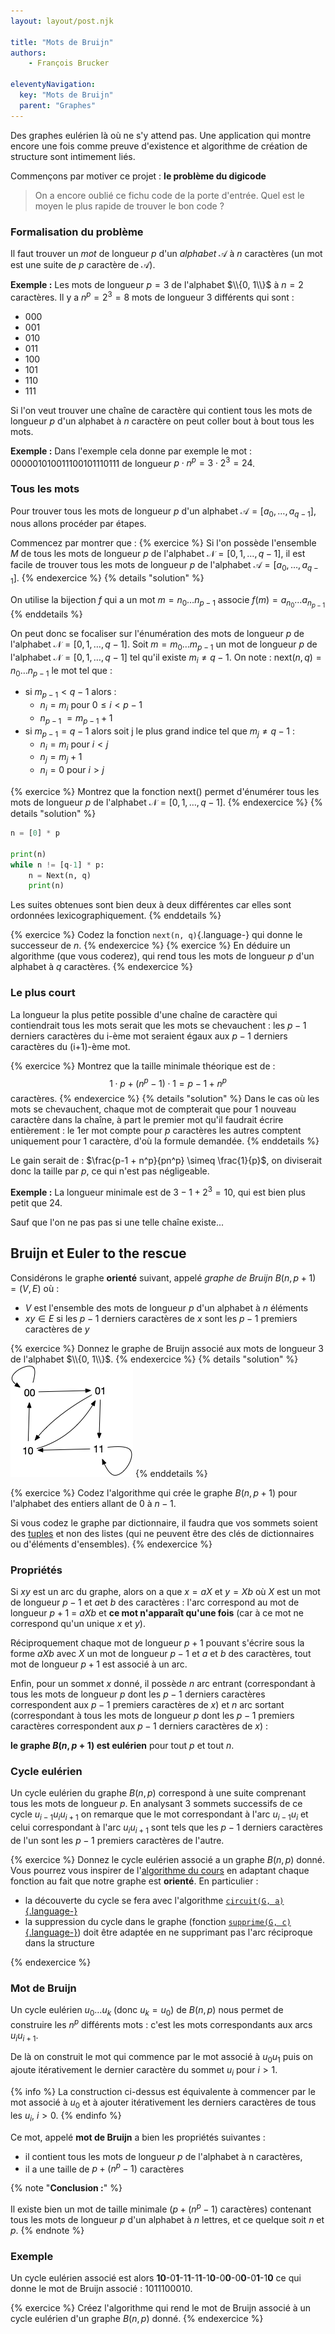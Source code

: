 ```yaml
---
layout: layout/post.njk

title: "Mots de Bruijn"
authors: 
    - François Brucker

eleventyNavigation:
  key: "Mots de Bruijn"
  parent: "Graphes"
---
```


<!-- début résumé -->

Des graphes eulérien là où ne s'y attend pas. Une application qui montre encore une fois comme preuve d'existence et algorithme de création de structure sont intimement liés.

<!-- fin résumé -->

Commençons par motiver ce projet : **le problème du digicode**

> On a encore oublié ce fichu code de la porte d'entrée. Quel est le moyen le plus rapide de trouver le bon code ?

### Formalisation du problème

Il faut trouver un *mot* de longueur $p$ d'un *alphabet* $\mathcal{A}$ à $n$ caractères (un mot est une suite de $p$ caractère de $\mathcal{A}$).

**Exemple :**
Les mots de longueur $p=3$ de l'alphabet $\\{0, 1\\}$ à $n=2$ caractères. Il y a $n^p = 2^3 = 8$ mots de longueur 3 différents qui sont :

* $000$
* $001$
* $010$
* $011$
* $100$
* $101$
* $110$
* $111$

Si l'on veut trouver une chaîne de caractère qui contient tous les mots de longueur $p$ d'un alphabet à $n$ caractère on peut coller bout à bout tous les mots.

**Exemple :**
Dans l'exemple cela donne par exemple le mot : $000001010011100101110111$ de longueur $p \cdot n^p = 3 \cdot 2^3 = 24$.

### Tous les mots

Pour trouver tous les mots de longueur $p$ d'un alphabet $\mathcal{A} = [a_0, \dots, a_{q-1}]$, nous allons procéder par étapes.

Commencez par montrer que :
{% exercice %}
Si l'on possède l'ensemble $M$ de tous les mots de longueur $p$ de l'alphabet $\mathcal{N} = [0, 1, \dots, q-1]$, il est facile de trouver tous les mots de longueur $p$ de l'alphabet $\mathcal{A} = [a_0, \dots, a_{q-1}]$.
{% endexercice %}
{% details "solution" %}

On utilise la bijection $f$ qui a un mot $m=n_0\dots n_{p-1}$ associe $f(m) = a_{n_0}\dots a_{n_{p-1}}$
{% enddetails %}

On peut donc se focaliser sur l'énumération des mots de longueur $p$ de l'alphabet $\mathcal{N} = [0, 1, \dots, q-1]$. Soit $m = m_0\dots m_{p-1}$ un mot de longueur $p$ de l'alphabet $\mathcal{N} = [0, 1, \dots, q-1]$ tel qu'il existe $m_i \neq q-1$. On note : $\mbox{next}(n, q) = n_0 \dots  {n}_{p-1}$ le mot tel que :

* si $m_{p-1} < q-1$ alors :
  * $n_i = m_i$ pour $0 \leq i < p-1$
  * $n_{p-1}$ $= m_{p-1} + 1$
* si $m_{p-1} = q-1$ alors soit j le plus grand indice tel que $m_j \neq q-1$ :
  * $n_i = m_i$ pour $i < j$
  * $n_j = m_j + 1$
  * $n_i = 0$ pour $i > j$

{% exercice %}
Montrez que la fonction $\mbox{next}()$ permet d'énumérer tous les mots de longueur $p$ de l'alphabet $\mathcal{N} = [0, 1, \dots, q-1]$.
{% endexercice %}
{% details "solution" %}

```python
n = [0] * p

print(n)
while n != [q-1] * p:
    n = Next(n, q)
    print(n)
```

Les suites obtenues sont bien deux à deux différentes car elles sont ordonnées lexicographiquement.
{% enddetails %}

{% exercice %}
Codez la fonction `next(n, q)`{.language-} qui donne le successeur de $n$.
{% endexercice %}
{% exercice %}
En déduire un algorithme (que vous coderez), qui rend tous les mots de longueur $p$ d'un alphabet à $q$ caractères.
{% endexercice %}

### Le plus court

La longueur la plus petite possible d'une chaîne de caractère qui contiendrait tous les mots serait que les mots se chevauchent : les $p-1$ derniers caractères du i-ème mot seraient égaux aux $p-1$ derniers caractères du (i+1)-ème mot.

{% exercice %}
Montrez que la taille minimale théorique est de :
$$
1 \cdot p  + (n^p - 1) \cdot 1 = p - 1 + n^p
$$
caractères.
{% endexercice %}
{% details "solution" %}
Dans le cas où les mots se chevauchent, chaque mot de compterait que pour 1 nouveau caractère dans la chaîne, à part le premier mot qu'il faudrait écrire entièrement : le 1er mot compte pour $p$ caractères les autres comptent uniquement pour 1 caractère, d'où la formule demandée.
{% enddetails %}

Le gain serait de : $\frac{p-1 + n^p}{pn^p} \simeq \frac{1}{p}$, on diviserait donc la taille par $p$, ce qui n'est pas négligeable.

**Exemple :** La longueur minimale est de $3-1 + 2^3 = 10$, qui est bien plus petit que 24.

Sauf que l'on ne pas pas si une telle chaîne existe...

## Bruijn et Euler to the rescue

Considérons le graphe **orienté** suivant, appelé *graphe de Bruijn* $B(n, p+1) = (V, E)$ où :

* $V$ est l'ensemble des mots de longueur $p$ d'un alphabet à $n$ éléments
* $xy \in E$ si les $p-1$ derniers caractères de $x$ sont les $p-1$ premiers caractères de $y$

{% exercice %}
Donnez le graphe de Bruijn associé aux mots de longueur 3 de l'alphabet $\\{0, 1\\}$.
{% endexercice %}
{% details "solution" %}
![graphe de Bruijn](./mot_3_01.png)
{% enddetails %}

{% exercice %}
Codez l'algorithme qui crée le graphe $B(n, p+1)$ pour l'alphabet des entiers allant de 0 à $n-1$.

Si vous codez le graphe par dictionnaire, il faudra que vos sommets soient des [tuples](https://docs.python.org/fr/3/tutorial/datastructures.html#tuples-and-sequences) et non des listes (qui ne peuvent être des clés de dictionnaires ou d'éléments d'ensembles).
{% endexercice %}

### Propriétés

Si $xy$ est un arc du graphe, alors on a que $x = aX$ et $y= Xb$ où $X$ est un mot de longueur $p-1$ et $a$et $b$ des caractères : l'arc correspond au mot de longueur $p + 1$ = $aXb$ et **ce mot n'apparaît qu'une fois** (car à ce mot ne correspond qu'un unique $x$ et $y$).

Réciproquement chaque mot de longueur $p + 1$ pouvant s'écrire sous la forme $aXb$ avec $X$ un mot de longueur $p-1$ et $a$ et $b$ des caractères, tout mot de longueur $p + 1$ est associé à un arc.

Enfin, pour un sommet $x$ donné, il possède $n$ arc entrant (correspondant à tous les mots de longueur $p$ dont les $p-1$ derniers caractères correspondent aux $p-1$ premiers caractères de $x$) et $n$ arc sortant (correspondant à tous les mots de longueur $p$ dont les $p-1$ premiers caractères correspondent aux $p-1$ derniers caractères de $x$) :

**le graphe $B(n, p+1)$ est eulérien** pour tout $p$ et tout $n$.

### Cycle eulérien

Un cycle eulérien du graphe $B(n, p)$ correspond à une suite comprenant tous les mots de longueur $p$. En analysant 3 sommets successifs de ce cycle $u_{i-1}u_iu_{i+1}$ on remarque que le mot correspondant à l'arc $u_{i-1}u_i$ et celui correspondant à l'arc $u_iu_{i+1}$ sont tels
que les $p-1$ derniers caractères de l'un sont les $p-1$ premiers caractères de l'autre.

{% exercice %}
Donnez le cycle eulérien associé a un graphe $B(n, p)$ donné. Vous pourrez vous inspirer de l'[algorithme du cours](../parcours-euleriens#principe-algorithme) en adaptant chaque fonction au fait que notre graphe est **orienté**. En particulier :

* la découverte du cycle se fera avec l'algorithme [`circuit(G, a)`{.language-}](../chemins-cycles-connexite#algo-cycle-oriente)
* la suppression du cycle dans le graphe (fonction [`supprime(G, c)`{.language-}](../parcours-euleriens#fonction-supprime)) doit être adaptée en ne supprimant pas l'arc réciproque dans la structure

{% endexercice %}

### Mot de Bruijn

Un cycle eulérien $u_0\dots u_k$ (donc $u_k = u_0$) de $B(n, p)$ nous permet de construire les $n^p$ différents mots : c'est les mots correspondants aux arcs $u_iu_{i+1}$.

De là on construit le mot qui commence par le mot associé à $u_0u_1$ puis on ajoute itérativement le dernier caractère du sommet $u_i$ pour $i > 1$.

{% info %}
La construction ci-dessus est équivalente à commencer par le mot associé à $u_0$ et à ajouter itérativement les derniers caractères de tous les $u_i$, $i > 0$.
{% endinfo %}

Ce mot, appelé **mot de Bruijn** a bien les propriétés suivantes :

* il contient tous les mots de longueur $p$ de l'alphabet à n caractères,
* il a une taille de $p +(n^p -1)$ caractères

{% note "**Conclusion :**" %}

Il existe bien un mot de taille minimale ($p +(n^p-1)$ caractères) contenant tous les mots de longueur $p$ d'un alphabet à $n$ lettres, et ce quelque soit $n$ et $p$.
{% endnote %}

### Exemple

Un cycle eulérien associé est alors **10**-0**1**-1**1**-1**1**-1**0**-0**0**-0**0**-0**1**-1**0** ce qui donne le mot de Bruijn associé : 1011100010.

{% exercice %}
Créez l'algorithme qui rend le mot de Bruijn associé à un cycle eulérien d'un graphe $B(n, p)$ donné.
{% endexercice %}
